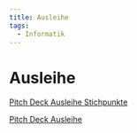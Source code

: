 ```yaml
---
title: Ausleihe
tags:
  - Informatik
---
```

# Ausleihe

[Pitch Deck Ausleihe Stichpunkte](Ausleihe/Pitch%20Deck%20Ausleihe%20Stichpunkte.md)

[Pitch Deck Ausleihe](Ausleihe/Pitch%20Deck%20Ausleihe.md)